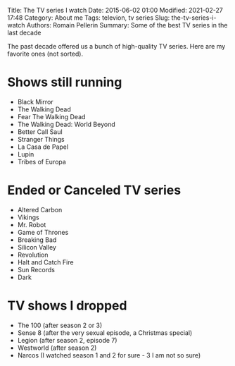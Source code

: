 Title: The TV series I watch
Date: 2015-06-02 01:00
Modified: 2021-02-27 17:48
Category: About me
Tags: televion, tv series
Slug: the-tv-series-i-watch
Authors: Romain Pellerin
Summary: Some of the best TV series in the last decade

The past decade offered us a bunch of high-quality TV series. Here are my favorite ones (not sorted).

# Shows still running

- Black Mirror
- The Walking Dead
- Fear The Walking Dead
- The Walking Dead: World Beyond
- Better Call Saul
- Stranger Things
- La Casa de Papel
- Lupin
- Tribes of Europa

# Ended or Canceled TV series

- Altered Carbon
- Vikings
- Mr. Robot
- Game of Thrones
- Breaking Bad
- Silicon Valley
- Revolution
- Halt and Catch Fire
- Sun Records
- Dark

# TV shows I dropped

- The 100 (after season 2 or 3)
- Sense 8 (after the very sexual episode, a Christmas special)
- Legion (after season 2, episode 7)
- Westworld (after season 2)
- Narcos (I watched season 1 and 2 for sure - 3 I am not so sure)
